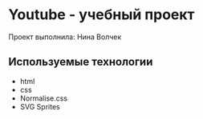 # Youtube - учебный проект
Проект выполнила: Нина Волчек

## Используемые технологии
- html
- css
- Normalise.css
- SVG Sprites